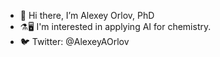 - 👋 Hi there, I’m Alexey Orlov, PhD
- ⚗️🖥️ I'm interested in applying AI for chemistry.
- 🐦 Twitter: @AlexeyAOrlov

<!---
AxelRolov/AxelRolov is a ✨ special ✨ repository because its `README.md` (this file) appears on your GitHub profile.
You can click the Preview link to take a look at your changes.
--->
